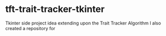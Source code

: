 # tft-trait-tracker-tkinter
Tkinter side project idea extending upon the Trait Tracker Algorithm I also created a repository for
